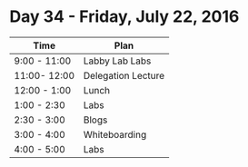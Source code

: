 # Day 34  - Friday, July 22, 2016 


Time       | Plan     |
----------------|-------
9:00 - 11:00  | Labby Lab Labs
11:00- 12:00  | Delegation Lecture
12:00 - 1:00    | Lunch
1:00 - 2:30    | Labs
2:30 - 3:00  | Blogs 
3:00 - 4:00  | Whiteboarding
4:00 - 5:00    | Labs

